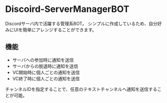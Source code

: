 # Discoird-ServerManagerBOT

Discordサーバ内で活躍する管理系BOT。
シンプルに作成しているため、自分好みにUIを簡単にアレンジすることができます。

## 機能

* サーバへの参加時に通知を送信
* サーバからの脱退時に通知を送信
* VC開始時に個人ごとの通知を送信
* VC終了時に個人ごとの通知を送信

チャンネルIDを指定することで、任意のテキストチャンネルへ通知を送信することが可能。
